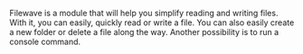 Filewave is a module that will help you simplify reading and writing files. With it, you can easily, quickly read or write a file. You can also easily create a new folder or delete a file along the way. Another possibility is to run a console command.